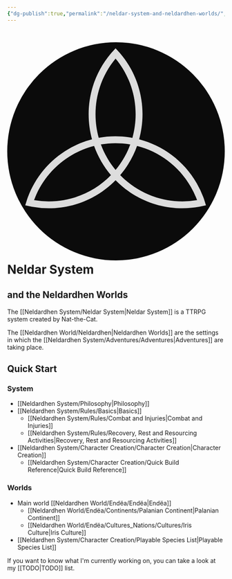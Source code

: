 ```yaml
---
{"dg-publish":true,"permalink":"/neldar-system-and-neldardhen-worlds/","tags":["gardenEntry"]}
---
```


# <svg xmlns="http://www.w3.org/2000/svg" style="height: 512px; width: 512px;" viewBox="0 0 512 512" width="20"><circle cx="256" cy="256" r="256" fill="#0b0b0b" fill-opacity="1"/><g class="" style="" transform="translate(-1,-54)"><path d="M256 74.06c32.76 39.37 52.457 90.004 52.457 145.29 0 21.33-2.937 41.966-8.42 61.534-28.84-5.284-58.69-5.445-88.098-.09-5.467-19.54-8.397-40.147-8.397-61.445 0-55.286 19.698-105.92 52.457-145.29zm-.582 220.687c13.13-.026 26.197 1.1 39.057 3.313-9.017 24.453-22.117 46.918-38.475 66.578-16.365-19.668-29.47-42.144-38.486-66.61 12.6-2.17 25.28-3.256 37.904-3.28zM199.8 301.82c10.063 28.133 25.12 53.896 44.108 76.224-41.252 42.28-98.866 68.52-162.68 68.52a229.29 229.29 0 0 1-38.437-3.243c17.722-48.045 51.722-90.41 99.595-118.05 18.446-10.65 37.758-18.414 57.416-23.45zm112.39.025c57.208 14.6 108.705 51.362 140.595 106.593a229.305 229.305 0 0 1 16.4 34.887 229.14 229.14 0 0 1-38.414 3.24c-63.812 0-121.426-26.242-162.678-68.52 18.98-22.322 34.037-48.076 44.1-76.2zm180.22 154.888-5.44-17.162a246.326 246.326 0 0 0-18.597-40.132c-34.176-59.19-89.39-98.733-150.77-114.67 5.76-20.833 8.854-42.767 8.854-65.42 0-60.5-21.98-115.908-58.365-158.695L256 47.435l-12.092 13.218c-36.386 42.787-58.365 98.195-58.365 158.696 0 22.616 3.085 44.517 8.83 65.32-20.89 5.424-41.4 13.704-60.988 25.013-52.404 30.254-89.403 77-108.264 129.91l-5.425 17.17 17.498 3.843a246.185 246.185 0 0 0 44.036 3.96c68.387 0 130.27-28.075 174.77-73.303 44.5 45.228 106.383 73.302 174.77 73.302 15.04 0 29.76-1.364 44.056-3.963z" fill="#dddddd" fill-opacity="1" transform="translate(25.6, 25.6) scale(0.9, 0.9) rotate(0, 256, 256) skewX(0) skewY(0)"/></g></svg> Neldar System
## and the Neldardhen Worlds


The [[Neldardhen System/Neldar System\|Neldar System]] is a TTRPG system created by Nat-the-Cat.

The [[Neldardhen World/Neldardhen\|Neldardhen Worlds]] are the settings in which the [[Neldardhen System/Adventures/Adventures\|Adventures]] are taking place.

## Quick Start
### System
- [[Neldardhen System/Philosophy\|Philosophy]]
- [[Neldardhen System/Rules/Basics\|Basics]]
	- [[Neldardhen System/Rules/Combat and Injuries\|Combat and Injuries]]
	- [[Neldardhen System/Rules/Recovery, Rest and Resourcing Activities\|Recovery, Rest and Resourcing Activities]]
- [[Neldardhen System/Character Creation/Character Creation\|Character Creation]]
	- [[Neldardhen System/Character Creation/Quick Build Reference\|Quick Build Reference]]

### Worlds
- Main world [[Neldardhen World/Endëa/Endëa\|Endëa]]
	-  [[Neldardhen World/Endëa/Continents/Palanian Continent\|Palanian Continent]]
	- [[Neldardhen World/Endëa/Cultures_Nations/Cultures/Iris Culture\|Iris Culture]]
- [[Neldardhen System/Character Creation/Playable Species List\|Playable Species List]]

If you want to know what I'm currently working on, you can take a look at my [[TODO\|TODO]] list.